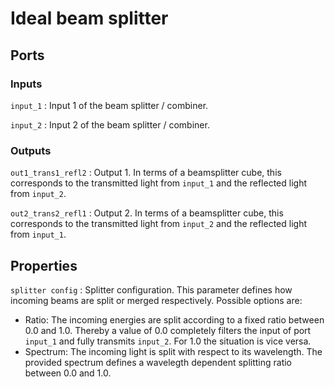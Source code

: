 # Ideal beam splitter

## Ports

### Inputs

`input_1`
: Input 1 of the beam splitter / combiner.

`input_2`
: Input 2 of the beam splitter / combiner.

### Outputs

`out1_trans1_refl2`
: Output 1. In terms of a beamsplitter cube, this corresponds to the transmitted light from `input_1` and the reflected light from `input_2`.

`out2_trans2_refl1`
: Output 2. In terms of a beamsplitter cube, this corresponds to the transmitted light from `input_2` and the reflected light from `input_1`.

## Properties

`splitter config`
: Splitter configuration. This parameter defines how incoming beams are split or merged respectively. Possible options are:

- Ratio: The incoming energies are split according to a fixed ratio between 0.0 and 1.0. Thereby a value of 0.0 completely filters the input of port `input_1` and fully transmits `input_2`. For 1.0 the situation is vice versa.
- Spectrum: The incoming light is split with respect to its wavelength. The provided spectrum defines a wavelegth dependent splitting ratio between 0.0 and 1.0.
